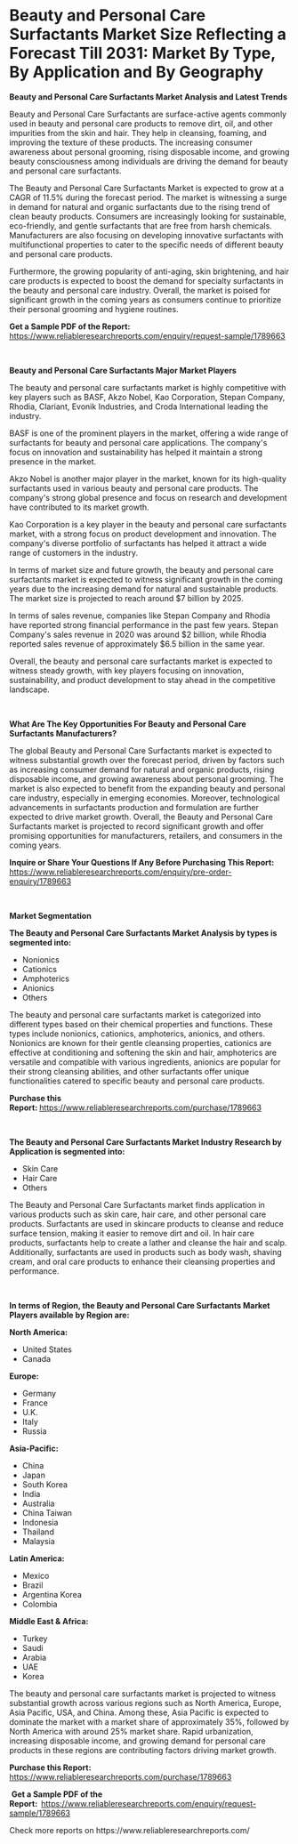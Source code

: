 <p><h1>Beauty and Personal Care Surfactants Market Size Reflecting a Forecast Till 2031: Market By Type, By Application and By Geography</h1></p><p><strong>Beauty and Personal Care Surfactants Market Analysis and Latest Trends</strong></p>
<p><p>Beauty and Personal Care Surfactants are surface-active agents commonly used in beauty and personal care products to remove dirt, oil, and other impurities from the skin and hair. They help in cleansing, foaming, and improving the texture of these products. The increasing consumer awareness about personal grooming, rising disposable income, and growing beauty consciousness among individuals are driving the demand for beauty and personal care surfactants.</p><p>The Beauty and Personal Care Surfactants Market is expected to grow at a CAGR of 11.5% during the forecast period. The market is witnessing a surge in demand for natural and organic surfactants due to the rising trend of clean beauty products. Consumers are increasingly looking for sustainable, eco-friendly, and gentle surfactants that are free from harsh chemicals. Manufacturers are also focusing on developing innovative surfactants with multifunctional properties to cater to the specific needs of different beauty and personal care products.</p><p>Furthermore, the growing popularity of anti-aging, skin brightening, and hair care products is expected to boost the demand for specialty surfactants in the beauty and personal care industry. Overall, the market is poised for significant growth in the coming years as consumers continue to prioritize their personal grooming and hygiene routines.</p></p>
<p><strong>Get a Sample PDF of the Report:&nbsp;</strong> <a href="https://www.reliableresearchreports.com/enquiry/request-sample/1789663">https://www.reliableresearchreports.com/enquiry/request-sample/1789663</a></p>
<p>&nbsp;</p>
<p><strong>Beauty and Personal Care Surfactants Major Market Players</strong></p>
<p><p>The beauty and personal care surfactants market is highly competitive with key players such as BASF, Akzo Nobel, Kao Corporation, Stepan Company, Rhodia, Clariant, Evonik Industries, and Croda International leading the industry. </p><p>BASF is one of the prominent players in the market, offering a wide range of surfactants for beauty and personal care applications. The company's focus on innovation and sustainability has helped it maintain a strong presence in the market.</p><p>Akzo Nobel is another major player in the market, known for its high-quality surfactants used in various beauty and personal care products. The company's strong global presence and focus on research and development have contributed to its market growth.</p><p>Kao Corporation is a key player in the beauty and personal care surfactants market, with a strong focus on product development and innovation. The company's diverse portfolio of surfactants has helped it attract a wide range of customers in the industry.</p><p>In terms of market size and future growth, the beauty and personal care surfactants market is expected to witness significant growth in the coming years due to the increasing demand for natural and sustainable products. The market size is projected to reach around $7 billion by 2025.</p><p>In terms of sales revenue, companies like Stepan Company and Rhodia have reported strong financial performance in the past few years. Stepan Company's sales revenue in 2020 was around $2 billion, while Rhodia reported sales revenue of approximately $6.5 billion in the same year.</p><p>Overall, the beauty and personal care surfactants market is expected to witness steady growth, with key players focusing on innovation, sustainability, and product development to stay ahead in the competitive landscape.</p></p>
<p>&nbsp;</p>
<p><strong>What Are The Key Opportunities For Beauty and Personal Care Surfactants Manufacturers?</strong></p>
<p><p>The global Beauty and Personal Care Surfactants market is expected to witness substantial growth over the forecast period, driven by factors such as increasing consumer demand for natural and organic products, rising disposable income, and growing awareness about personal grooming. The market is also expected to benefit from the expanding beauty and personal care industry, especially in emerging economies. Moreover, technological advancements in surfactants production and formulation are further expected to drive market growth. Overall, the Beauty and Personal Care Surfactants market is projected to record significant growth and offer promising opportunities for manufacturers, retailers, and consumers in the coming years.</p></p>
<p><strong>Inquire or Share Your Questions If Any Before Purchasing This Report:</strong> <a href="https://www.reliableresearchreports.com/enquiry/pre-order-enquiry/1789663">https://www.reliableresearchreports.com/enquiry/pre-order-enquiry/1789663</a></p>
<p>&nbsp;</p>
<p><strong>Market Segmentation</strong></p>
<p><strong>The Beauty and Personal Care Surfactants Market Analysis by types is segmented into:</strong></p>
<p><ul><li>Nonionics</li><li>Cationics</li><li>Amphoterics</li><li>Anionics</li><li>Others</li></ul></p>
<p><p>The beauty and personal care surfactants market is categorized into different types based on their chemical properties and functions. These types include nonionics, cationics, amphoterics, anionics, and others. Nonionics are known for their gentle cleansing properties, cationics are effective at conditioning and softening the skin and hair, amphoterics are versatile and compatible with various ingredients, anionics are popular for their strong cleansing abilities, and other surfactants offer unique functionalities catered to specific beauty and personal care products.</p></p>
<p><strong>Purchase this Report:&nbsp;</strong><a href="https://www.reliableresearchreports.com/purchase/1789663">https://www.reliableresearchreports.com/purchase/1789663</a></p>
<p>&nbsp;</p>
<p><strong>The Beauty and Personal Care Surfactants Market Industry Research by Application is segmented into:</strong></p>
<p><ul><li>Skin Care</li><li>Hair Care</li><li>Others</li></ul></p>
<p><p>The Beauty and Personal Care Surfactants market finds application in various products such as skin care, hair care, and other personal care products. Surfactants are used in skincare products to cleanse and reduce surface tension, making it easier to remove dirt and oil. In hair care products, surfactants help to create a lather and cleanse the hair and scalp. Additionally, surfactants are used in products such as body wash, shaving cream, and oral care products to enhance their cleansing properties and performance.</p></p>
<p>&nbsp;</p>
<p><strong>In terms of Region, the Beauty and Personal Care Surfactants Market Players available by Region are:</strong></p>
<p>
    <p> <strong> North America: </strong>
        <ul>
            <li>United States</li>
            <li>Canada</li>
        </ul>
        </p> 
    <p> <strong> Europe: </strong>
        <ul>
            <li>Germany</li>
            <li>France</li>
            <li>U.K.</li>
            <li>Italy</li>
            <li>Russia</li>
        </ul>
        </p> 
    <p> <strong> Asia-Pacific: </strong>
        <ul>
            <li>China</li>
            <li>Japan</li>
            <li>South Korea</li>
            <li>India</li>
            <li>Australia</li>
            <li>China Taiwan</li>
            <li>Indonesia</li>
            <li>Thailand</li>
            <li>Malaysia</li>
        </ul>
        </p> 
    <p> <strong> Latin America: </strong>
        <ul>
            <li>Mexico</li>
            <li>Brazil</li>
            <li>Argentina Korea</li>
            <li>Colombia</li>
        </ul>
        </p> 
    <p> <strong> Middle East & Africa: </strong>
        <ul>
            <li>Turkey</li>
            <li>Saudi</li>
            <li>Arabia</li>
            <li>UAE</li>
            <li>Korea</li>
        </ul>
    </p>
    </p>
<p><p>The beauty and personal care surfactants market is projected to witness substantial growth across various regions such as North America, Europe, Asia Pacific, USA, and China. Among these, Asia Pacific is expected to dominate the market with a market share of approximately 35%, followed by North America with around 25% market share. Rapid urbanization, increasing disposable income, and growing demand for personal care products in these regions are contributing factors driving market growth.</p></p>
<p><strong>Purchase this Report: </strong><a href="https://www.reliableresearchreports.com/purchase/1789663">https://www.reliableresearchreports.com/purchase/1789663</a></p>
<p>&nbsp;<strong>Get a Sample PDF of the Report:&nbsp;&nbsp;</strong><a href="https://www.reliableresearchreports.com/enquiry/request-sample/1789663">https://www.reliableresearchreports.com/enquiry/request-sample/1789663</a></p>
<p><strong></strong></p>
<p>Check more reports on https://www.reliableresearchreports.com/</p>
